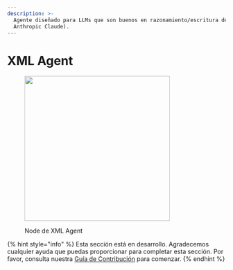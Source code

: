 ```yaml
---
description: >-
  Agente diseñado para LLMs que son buenos en razonamiento/escritura de XML (por ejemplo:
  Anthropic Claude).
---
```


# XML Agent

<figure><img src="../../../.gitbook/assets/image (9) (1) (1) (1) (1) (1) (1) (1) (1).png" alt="" width="335"><figcaption><p>Node de XML Agent</p></figcaption></figure>

{% hint style="info" %}
Esta sección está en desarrollo. Agradecemos cualquier ayuda que puedas proporcionar para completar esta sección. Por favor, consulta nuestra [Guía de Contribución](../../../contributing/) para comenzar.
{% endhint %}
